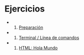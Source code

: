 # Ejercicios

- 1. [Preparación](./01/)
- 1. [Terminal / Línea de comandos](./02/)
- 1. [HTML: Hola Mundo](./03/)